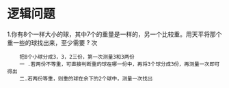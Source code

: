 # 逻辑问题

1.你有8个一样大小的球，其中7个的重量是一样的，另一个比较重。用天平将那个重一些的球找出来，至少需要 ? 次

```text
    把8个小球分成3，3，2三份，第一次测量3和3两份
    一 .若两份不等重，可直接判断重的球在哪一份中，再将3个球分成3份，再测量一次即可得出
    二.若两份等重，则重的球在余下的2个球中，测量一次找出
```
